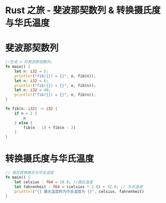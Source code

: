 # Rust 之旅 - 斐波那契数列 & 转换摄氏度与华氏温度 

# 斐波那契数列

```rust
//生成 n 阶斐波那契数列。
fn main() {
    let n: i32 = 5;
    println!("fib({}) = {}", n, fib(n));
    let n: i32 = 6;
    println!("fib({}) = {}", n, fib(n));
    let n: i32 = 40;
    println!("fib({}) = {}", n, fib(n));
}

fn fib(n: i32) -> i32 {
    if n < 2 {
        n
    } else {
        fib(n - 1) + fib(n - 2)
    }
}
```

# 转换摄氏度与华氏温度 

```rust
// 相互转换摄氏与华氏温度
fn main() {
	let celsius : f64 = 10.0; //摄氏温度
	let fahrenheit : f64 = (celsius * 1.8) + 32.0; // 华氏温度
	println!("{} 摄氏温度转为华氏温度为 {}", celsius, fahrenheit)
}
```



